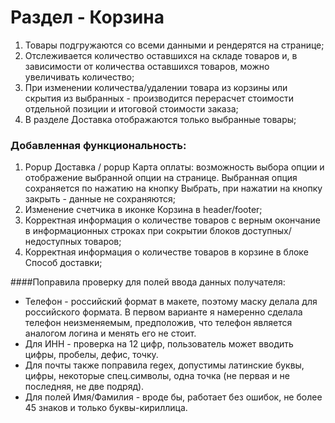 # Раздел - Корзина

1. Товары подгружаются со всеми данными и рендерятся на странице;
2. Отслеживается количество оставшихся на складе товаров и, в зависимости от количества оставшихся товаров, можно увеличивать количество;
3. При изменении количества/удалении товара из корзины или скрытия из выбранных - производится перерасчет стоимости отдельной позиции и итоговой стоимости заказа;
4. В разделе Доставка отображаются только выбранные товары;

### Добавленная функциональность:
1. Popup Доставка / popup Карта оплаты: возможность выбора опции и отображение выбранной опции на странице.
Выбранная опция сохраняется по нажатию на кнопку Выбрать, при нажатии на кнопку закрыть - данные не сохраняются;
2. Изменение счетчика в иконке Корзина в header/footer;
3. Корректная информация о количестве товаров с верным окончание в информационных строках при сокрытии блоков доступных/недоступных товаров;
4. Корректная информация о количестве товаров в корзине в блоке Способ доставки;

####Поправила проверку для полей ввода данных получателя:
- Телефон - российский формат в макете, поэтому маску делала для российского формата. В первом варианте я намеренно сделала телефон неизменяемым, предположив, что телефон является аналогом логина и менять его не стоит.
- Для ИНН - проверка на 12 цифр, пользователь может вводить цифры, пробелы, дефис, точку.
- Для почты также поправила regex, допустимы латинские буквы, цифры, некоторые спец.символы, одна точка (не первая и не последняя, не две подряд).
- Для полей Имя/Фамилия - вроде бы, работает без ошибок, не более 45 знаков и только буквы-кириллица.
